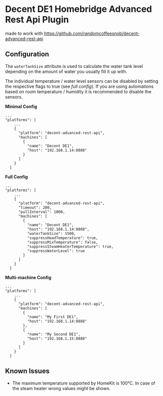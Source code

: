 # Decent DE1 Homebridge Advanced Rest Api Plugin

made to work with https://github.com/randomcoffeesnob/decent-advanced-rest-api


## Configuration

The `waterTankSize` attribute is used to calculate the water tank level depending on the amount of water you usually fill it up with.

The individual temperature / water level sensors can be disabled by setting the respective flags to true (see _full config_). If you are using automations based on room temperature / humidity it is recommended to disable the sensors.

**Minimal Config**
```
...
"platforms": [
    ...
    {
      "platform": "decent-advanced-rest-api",
      "machines": [
        {
          "name": "Decent DE1",
          "host": "192.168.1.14:8888"
        }
      ]
    }
  ]
```

**Full Config**

```
...
"platforms": [
    ...
    {
      "platform": "decent-advanced-rest-api",
      "timeout": 200,
      "pullInterval": 1000,
      "machines": [
        {
          "name": "Decent DE1",
          "host": "192.168.1.14:8888",
          "waterTankSize": 1500,
          "suppressHeadTemperature": true,
          "suppressMixTemperature": false,
          "suppressSteamHeaterTemperature": true,
          "suppressWaterLevel": true
        }
      ]
    }
  ]

```
**Multi-machine Config**
```
...
"platforms": [
    ...
    {
      "platform": "decent-advanced-rest-api",
      "machines": [
        {
          "name": "My First DE1",
          "host": "192.168.1.14:8888"
        },
        {
          "name": "My Second DE1",
          "host": "192.168.1.15:8888"
        }
      ]
    }
  ]
```

## Known Issues

- The maximum temperature supported by HomeKit is 100°C. In case of the steam heater wrong values might be shown.